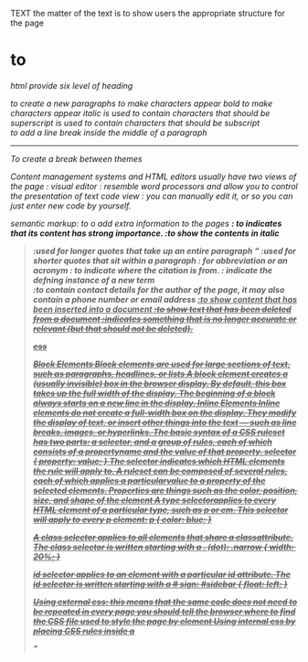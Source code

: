 TEXT
the matter of the text is to show users the appropriate structure for the page

<h1> to <h6> html provide six level of heading
<p> </p> to create a new paragraphs
<b> </b> to  make characters appear bold
<i> </i> to make characters appear italic
<sup> </sup> is used to contain characters that should be superscript
<sub> </sub>  is used to contain characters that should be subscript
<br  /> to add a line break inside the middle of a paragraph
<hr /> To create a break between themes

Content management systems and HTML editors usually have two views of the page :
visual editor :  resemble word processors and allow you to control the presentation of text
code view : you can manually edit it, or so you can just enter new code by yourself. 

semantic markup: to o add extra information to the pages
<strong> : to  indicates that its content has strong importance.
<em> :to show the contents in italic
<blockquote> :used for longer quotes that take up an entire paragraph
<q> :used for shorter quotes that sit within a paragraph
<abbr> : for abbreviation or an acronym
<cite> : to indicate where the citation is from.
<dfn> : indicate the defning instance of a new term
<address> :to contain contact details for the author of the page, it may also contain a
phone number or email address
<ins> :to show content that has been inserted into a document
<del> :to show text that has been deleted from a document
<s> :indicates something that is no longer accurate or relevant (but that should not be deleted).


css

Block Elements
Block elements are used for large sections of text, such as paragraphs, headlines, or lists
A block element creates a (usually invisible) box in the browser display. By default, this box takes
up the full width of the display. The beginning of a block always starts on a new line in the display.
Inline Elements
Inline elements do not create a full-width box on the display. They modify the display of text, or
insert other things into the text — such as line breaks, images, or hyperlinks.
The basic syntax of a CSS ruleset has two parts: a ​selector​, and a group of ​rules​, each of which
consists of a ​property​ name and the ​value​ of that property.
selector​ {
​property​: value;
}
The selector indicates which HTML elements the rule will apply to. 
A ruleset can be composed of several rules, each of which applies a particular ​value​ to a ​property​ of
the selected elements. Properties are things such as the color, position, size, and shape of the element
A ​type selector​ applies to every HTML element of a particular type, such as ​p​ ​or​ ​em​. This selector
will apply to every ​p​ ​element:
p​ {
​color​: blue;
}

A ​class selector​ applies to all elements that share a ​class​ attribute. The class selector is written
starting with a ​.​ (dot):
.narrow {
​width​: ​20%​;
}

​id selector​ applies to an element with a particular ​id​ attribute. The id selector is written
starting with a ​#​ sign:
#sidebar​ {
​float​: left;
}

Using external css:
this means that the same code does not need to be repeated in every page
you should tell the browser where to find the CSS file used to style the page by <link> element
Using internal css
by placing CSS rules inside a <style> element, which usually sits inside the <head> element of the page

Javascript

A script: is a series of instructions that a computer can follow one-by-one.
Each individual instruction or step is known as a statement.
A statement is an individual instruction that the computer should follow. Each one should start on a
new line and end with a semicolon.
code blocks: when statements are surrounded by curly braces, The closing curly brace is not followed by a semicolon

comments
to explain what your code does, That help make your code easier to read and understand.
multi-line comment: starting with the /* characters and ending with the * / characters.
single-line comment: anything that follows the two forward slash characters // on that line will not
be processed by the JavaScript interpreter

variables: we can store the data in it.







